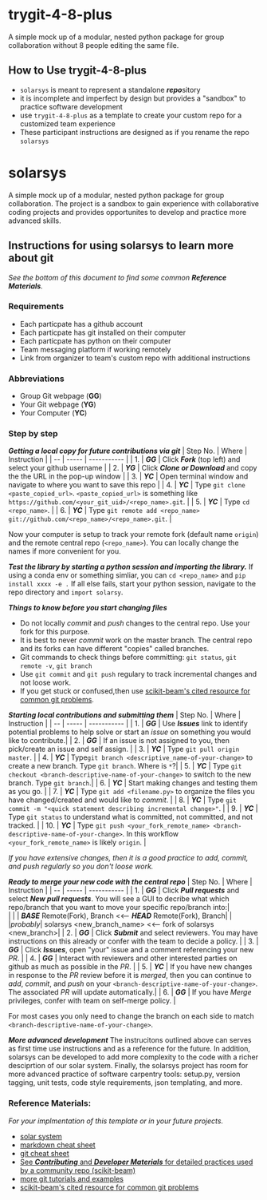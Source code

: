 # trygit-4-8-plus
A simple mock up of a modular, nested python package for group collaboration without 8 people editing the same file.

## How to Use trygit-4-8-plus 
* `solarsys` is meant to represent a standalone ***repo***sitory
* it is incomplete and imperfect by design but provides a "sandbox" to practice software development
* use `trygit-4-8-plus` as a template to create your custom repo for a customized team experience
* These participant instructions are designed as if you rename the repo `solarsys`
 
# solarsys
A simple mock up of a modular, nested python package for group collaboration. The project is a sandbox to gain experience with collaborative coding projects and provides opportunites to develop and practice more advanced skills.  
 
## Instructions for using solarsys to learn more about git
*See the bottom of this document to find some common **Reference Materials**.* 
### Requirements
- Each particpate has a github account
- Each particpate has git installed on their computer
- Each particpate has python on their computer 
- Team messaging platform if working remotely
- Link from organizer to team's custom repo with additional instructions
### Abbreviations
- Group Git webpage (**GG**)
- Your Git webpage (**YG**)
- Your Computer (**YC**)
### Step by step
***Getting a local copy for future contributions via git***
| Step No. | Where | Instruction |
| -- | ----- | ----------- |
| 1. | ***GG*** | Click ***Fork*** (top left) and select your github username |
| 2. | ***YG*** | Click ***Clone or Download*** and copy the the URL in the pop-up window |
| 3. | ***YC*** | Open terminal window and navigate to where you want to save this repo |
| 4. | ***YC*** | Type `git clone <paste_copied_url>`. `<paste_copied_url>` is something like `https://github.com/<your_git_uid>/<repo_name>.git`. |
| 5. | ***YC*** | Type `cd <repo_name>`.  |
| 6. | ***YC*** | Type `git remote add <repo_name> git://github.com/<repo_name>/<repo_name>.git`.  |

Now your computer is setup to track your remote fork (default name `origin`) and the remote central repo (`<repo_name>`). You can locally change the names if more convenient for you.  

***Test the library by starting a python session and importing the library.*** If using a conda env or something simliar, you can `cd <repo_name>` and `pip install xxxx -e .` If all else fails, start your python session, navigate to the repo directory and `import solarsy`.

***Things to know before you start changing files***
- Do not locally *commit* and *push* changes to the central repo. Use your fork for this purpose.
- It is best to never *commit* work on the master branch. The central repo and its forks can have different "copies" called branches. 
- Git commands to check things before committing: `git status`, `git remote -v`, `git branch`
- Use `git commit` and `git push` regulary to track incremental changes and not loose work. 
- If you get stuck or confused,then use [scikit-beam's cited resource for common git problems](http://sethrobertson.github.io/GitFixUm/fixup.html).

***Starting local contributions and submitting them***
| Step No. | Where | Instruction |
| -- | ----- | ----------- |
| 1. | ***GG*** | Use ***Issues*** link to identify potential problems to help solve or start an *issue* on something you would like to contribute.|
| 2. | ***GG*** | If an issue is not assigned to you, then pick/create an issue and self assign. |
| 3. | ***YC*** | Type `git pull origin master`. |
| 4. | ***YC*** | Type`git branch <descriptive_name-of-your-change>` to create a new branch. Type `git branch`. Where is `*`?|
| 5. | ***YC*** | Type `git checkout <branch-descriptive-name-of-your-change>` to switch to the new branch. Type `git branch`.|
| 6. | ***YC*** | Start making changes and testing them as you go. |
| 7. | ***YC*** | Type `git add <filename.py>` to organize the files you have changed/created and would like to *commit*. |
| 8. | ***YC*** | Type `git commit -m "<quick statement describing incremental change>"`.  |
| 9. | ***YC*** | Type `git status` to understand what is committed, not committed, and not tracked. |
| 10. | ***YC*** | Type `git push <your_fork_remote_name> <branch-descriptive-name-of-your-change>`. In this workflow `<your_fork_remote_name>` is likely `origin`. |

*If you have extensive changes, then it is a good practice to *add*, *commit*, and *push* regularly so you don't loose work.*

***Ready to merge your new code with the central repo***
| Step No. | Where | Instruction |
| -- | ----- | ----------- |
| 1. | ***GG*** | Click ***Pull requests*** and select ***New pull requests***. You will see a GUI to decribe what which repo/branch that you want to move your specific repo/branch into:|   
|    |          | ***BASE*** Remote(Fork), Branch <<-- ***HEAD*** Remote(Fork), Branch|
|    |*probably*| solarsys <new_branch_name> <<-- fork of solarsys <new_branch>|
| 2. | ***GG*** | Click ***Submit*** and select reviewers. You may have instructions on this already or confer with the team to decide a policy.  |
| 3. | ***GG*** | Click ***Issues***, open "your" issue and a comment referencing your new *PR*. |
| 4. | ***GG*** | Interact with reviewers and other interested parties on github as much as possible in the *PR*. |
| 5. | ***YC*** | If you have new changes in response to the *PR* review before it is *merged*, then you can continue to *add*, *commit*, and *push* on your `<branch-descriptive-name-of-your-change>`. The associated *PR* will update automatically.|
| 6. | ***GG*** | If you have *Merge* privileges, confer with team on self-merge policy. |

For most cases you only need to change the branch on each side to match `<branch-descriptive-name-of-your-change>`.

***More advanced development*** The instrucitons outlined above can serves as first time use instructions and as a reference for the future. In addition, solarsys can be developed to add more complexity to the code with a richer desciprtion of our solar system. Finally, the solarsys project has room for more advanced practice of software carpentry tools: setup.py, version tagging, unit tests, code style requirements, json templating, and more.  

### Reference Materials: 
*For your implmentation of this template or in your future projects.*
- [solar system](https://solarsystem.nasa.gov/planets/in-depth/#the_new_definition_of_planet_otp)
- [markdown cheat sheet](https://www.markdownguide.org/cheat-sheet/)
- [git cheat sheet](https://github.github.com/training-kit/downloads/github-git-cheat-sheet.pdf)
- [See ***Contributing*** and ***Developer Materials*** for detailed practices used by a community repo (scikit-beam)](https://scikit-beam.github.io/scikit-beam/ )
- [more git tutorials and examples](http://try.github.io/)
- [scikit-beam's cited resource for common git problems](http://sethrobertson.github.io/GitFixUm/fixup.html)
